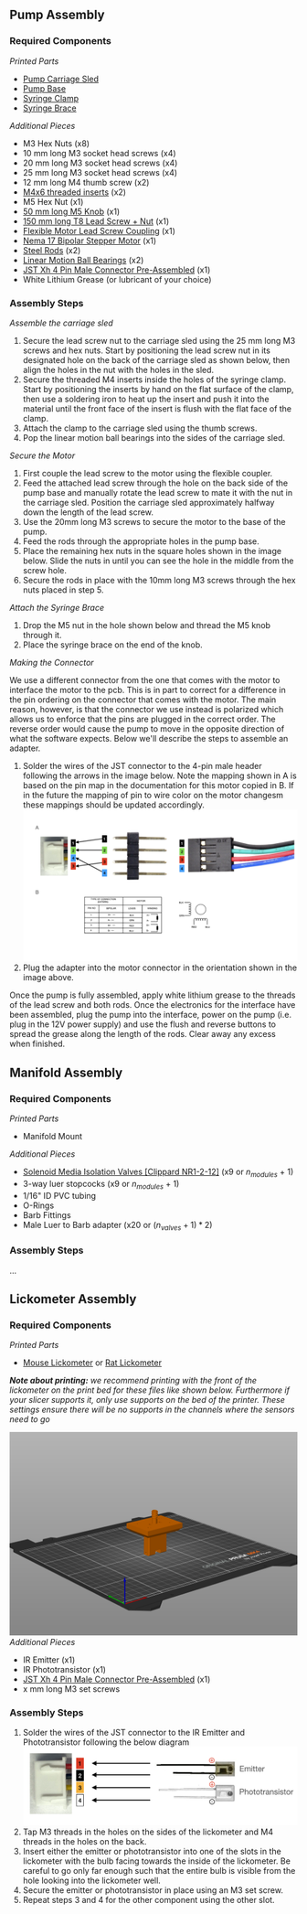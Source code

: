 ## Pump Assembly
### Required Components

*Printed Parts*
* [Pump Carriage Sled](../hardware/3Ddesigns/stl/pump_carriage_sled.stl)
* [Pump Base](../hardware/3Ddesigns/stl/pump_base.stl)
* [Syringe Clamp](../hardware/3Ddesigns/stl/pump_syringe_clamp.stl)
* [Syringe Brace](../hardware/3Ddesigns/stl/pump_syringe_brace.stl)

*Additional Pieces*
* M3 Hex Nuts (x8)
* 10 mm long M3 socket head screws (x4)
* 20 mm long M3 socket head screws (x4)
* 25 mm long M3 socket head screws (x4)
* 12 mm long M4 thumb screw (x2)
* [M4x6 threaded inserts](https://www.amazon.com/100pcs-M4-Threaded-Inserts-Components/dp/B0CZXMXZG2/ref=asc_df_B0CZXMXZG2/?tag=hyprod-20&linkCode=df0&hvadid=693637112524&hvpos=&hvnetw=g&hvrand=18070985569350448006&hvpone=&hvptwo=&hvqmt=&hvdev=c&hvdvcmdl=&hvlocint=&hvlocphy=9031119&hvtargid=pla-2355037181884&mcid=de6cd1ac120c37788256b2d3de154efd&th=1) (x2)
* M5 Hex Nut (x1)
* [50 mm long M5 Knob](https://www.amazon.com/Kipp-06220-405X50-Thermoplastic-External-Diameter/dp/B013I72QTY/ref=sr_1_6?s=industrial&ie=UTF8&qid=1513737752&sr=1-6&keywords=M5+knob) (x1)
* [150 mm long T8 Lead Screw + Nut](https://www.amazon.com/150mm（5-9-Inches）Tr8x2-Thread-Printer-Machine/dp/B0B8RGRYNW/ref=sr_1_2?crid=2PI5409AN7P8M&dib=eyJ2IjoiMSJ9.NOXkkOYI_8yEDDdQ4KmFjBWnvBEwRLslsTZclAvBnbL_KOv4d9s6TYV7Yn544udbtQOYQXvm2dr9G_Ep9ubmZK9Rg4Xr69crSYm5hNxOl-wg4prLb-qqFuYFbljIq9QVpmSEQVmfwoT48KGZFxoAb-WrPK3JdLU6P3ORKLwpgLvZrBFGSQqaKDwgmBYALRPol7djfDgh1sJT8BxapY-XdOXylolAWgHEqzAiywRl2d1UcMa3TGKzSWVdgSiVDuHt1jn8gQtWl0cUQW8XgRdSmPLsAtrViMXtH6d-Jm2j6IM.4UlREFWkPLfs1N6UiTGZtPtQ8Gy_k3MyA0ZD5ybcKd8&dib_tag=se&keywords=150mm%2Btr8x2%2Bacme%2Blead%2Bscrew%2Band%2Bbrass%2Bnut&qid=1728682639&s=industrial&sprefix=150mm%2Btr8x2%2Bacme%2Blead%2Bscrew%2Band%2Bbrass%2Bnut%2Cindustrial%2C183&sr=1-2&th=1) (x1)
* [Flexible Motor Lead Screw Coupling](https://www.amazon.com/AFUNTA-Flexible-Couplings-Compatible-Machines/dp/B07JL1QYLS/ref=pd_bxgy_thbs_d_sccl_1/141-5956694-6505548?pd_rd_w=qr3Ns&content-id=amzn1.sym.4e8180d8-1c12-4df8-af99-b6dc78fc0026&pf_rd_p=4e8180d8-1c12-4df8-af99-b6dc78fc0026&pf_rd_r=4T94AV7PVW2MM7R65NRM&pd_rd_wg=a20A0&pd_rd_r=dc5a870c-a3d4-4b0e-ba6b-15bc7fdf8f1d&pd_rd_i=B07JL1QYLS&psc=1) (x1)
* [Nema 17 Bipolar Stepper Motor](https://www.amazon.com/STEPPERONLINE-Stepper-Bipolar-Connector-compatible/dp/B00PNEQKC0) (x1)
* [Steel Rods](https://www.amazon.com/Steel-Round-Turning-Lathe-200mm/dp/B00LUSVKVY/ref=pd_sim_469_2?_encoding=UTF8&pd_rd_i=B00LUSVKVY&pd_rd_r=G7BG21YGXPVGEYXQ3GW3&pd_rd_w=WYFjR&pd_rd_wg=t8WZj&refRID=G7BG21YGXPVGEYXQ3GW3&th=1) (x2)
* [Linear Motion Ball Bearings](https://www.amazon.com/Linear-Motion-Bearing-Bushing-Printer/dp/B07K71FWMG/ref=pd_bxgy_thbs_d_sccl_2/138-0211087-8320359?pd_rd_w=7Q4QU&content-id=amzn1.sym.3858a394-39a9-4946-90e6-86a3153d2546&pf_rd_p=3858a394-39a9-4946-90e6-86a3153d2546&pf_rd_r=6N2RDYHQYJK3EC33EJZV&pd_rd_wg=J7q7j&pd_rd_r=3c87071d-28a5-4f1b-80da-199966422f73&pd_rd_i=B07K71FWMG&psc=1) (x2)
* [JST Xh 4 Pin Male Connector Pre-Assembled](https://www.amazon.com/Sets-2-5-4-Connector-200mm-Female/dp/B01DUC1S14) (x1)
* White Lithium Grease (or lubricant of your choice)

### Assembly Steps
*Assemble the carriage sled*
1. Secure the lead screw nut to the carriage sled using the 25 mm long M3 screws and hex nuts. Start by positioning the lead screw nut in its designated hole on the back of the carriage sled as shown below, then align the holes in the nut with the holes in the sled.
2. Secure the threaded M4 inserts inside the holes of the syringe clamp. Start by positioning the inserts by hand on the flat surface of the clamp, then use a soldering iron to heat up the insert and push it into the material until the front face of the insert is flush with the flat face of the clamp.
3. Attach the clamp to the carriage sled using the thumb screws.
4. Pop the linear motion ball bearings into the sides of the carriage sled.

*Secure the Motor*
1. First couple the lead screw to the motor using the flexible coupler.
2. Feed the attached lead screw through the hole on the back side of the pump base and manually rotate the lead screw to mate it with the nut in the carriage sled. Position the carriage sled approximately halfway down the length of the lead screw.
3. Use the 20mm long M3 screws to secure the motor to the base of the pump.
4. Feed the rods through the appropriate holes in the pump base.
5. Place the remaining hex nuts in the square holes shown in the image below. Slide the nuts in until you can see the hole in the middle from the screw hole.
6. Secure the rods in place with the 10mm long M3 screws through the hex nuts placed in step 5.

*Attach the Syringe Brace*
1. Drop the M5 nut in the hole shown below and thread the M5 knob through it.
2. Place the syringe brace on the end of the knob.

*Making the Connector*

We use a different connector from the one that comes with the motor to interface the motor to the pcb. This is in part to correct for a difference in the pin ordering on the connector that comes with the motor. The main reason, however, is that the connector we use instead is polarized which allows us to enforce that the pins are plugged in the correct order. The reverse order would cause the pump to move in the opposite direction of what the software expects. Below we'll describe the steps to assemble an adapter.

1. Solder the wires of the JST connector to the 4-pin male header following the arrows in the image below. Note the mapping shown in A is based on the pin map in the documentation for this motor copied in B. If in the future the mapping of pin to wire color on the motor changesm these mappings should be updated accordingly.
![alt text](ims/motor_pins.png)
2. Plug the adapter into the motor connector in the orientation shown in the image above.

Once the pump is fully assembled, apply white lithium grease to the threads of the lead screw and both rods. Once the electronics for the interface have been assembled, plug the pump into the interface, power on the pump (i.e. plug in the 12V power supply) and use the flush and reverse buttons to spread the grease along the length of the rods. Clear away any excess when finished.

## Manifold Assembly
### Required Components
*Printed Parts*
* Manifold Mount

*Additional Pieces*
* [Solenoid Media Isolation Valves [Clippard NR1-2-12]](https://www.clippard.com/part/NR1-2-12) (x9 or $n_{modules}$ + 1)
*  3-way luer stopcocks (x9 or $n_{modules}$ + 1)
* 1/16" ID PVC tubing
* O-Rings
* Barb Fittings
* Male Luer to Barb adapter (x20 or $(n_{valves} + 1)*2$)


### Assembly Steps
...

## Lickometer Assembly
### Required Components
*Printed Parts*
* [Mouse Lickometer](../hardware/3Ddesigns/stl/lickometer_mouse.stl) or [Rat Lickometer](../hardware/3Ddesigns/stl/lickometer_rat.stl) 

***Note about printing:*** *we recommend printing with the front of the lickometer on the print bed for these files like shown below. Furthermore if your slicer supports it, only use supports on the bed of the printer. These settings ensure there will be no supports in the channels where the sensors need to go*

![alt text](ims/example_lickometer_print.png)
*Additional Pieces*
* IR Emitter (x1)
* IR Phototransistor (x1)
* [JST Xh 4 Pin Male Connector Pre-Assembled](https://www.amazon.com/Sets-2-5-4-Connector-200mm-Female/dp/B01DUC1S14) (x1)
* x mm long M3 set screws

### Assembly Steps
1. Solder the wires of the JST connector to the IR Emitter and Phototransistor following the below diagram
![alt text](ims/lickometer_pins.png)
2. Tap M3 threads in the holes on the sides of the lickometer and M4 threads in the holes on the back.
3. Insert either the emitter or phototransistor into one of the slots in the lickometer with the bulb facing towards the inside of the lickometer. Be careful to go only far enough such that the entire bulb is visible from the hole looking into the lickometer well. 
4. Secure the emitter or phototransistor in place using an M3 set screw.
5. Repeat steps 3 and 4 for the other component using the other slot.